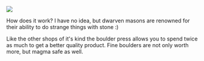 
![](/wshop?addon=User/Block/Boulder&file=building_user_block_boulder.txt&id=BOULDER_PRESS)

How does it work? I have no idea, but dwarven masons are renowned for their ability to do
strange things with stone :)

Like the other shops of it's kind the boulder press allows you to spend twice as much to get
a better quality product. Fine boulders are not only worth more, but magma safe as well.
